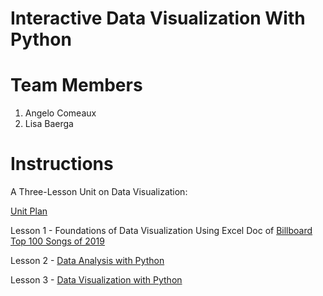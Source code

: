 # Interactive Data Visualization With Python

# Team Members
1. Angelo Comeaux
2. Lisa Baerga


# Instructions

A Three-Lesson Unit on Data Visualization:

[Unit Plan](Hunter_Cert_Data_Viz_Project.docx)

Lesson 1 - Foundations of Data Visualization Using Excel Doc of [Billboard Top 100 Songs of 2019](https://github.com/hunter-teacher-cert/summer-2020-topics-project-data_viz/blob/master/Billboad_Top_100_Weekly_2019.csv)

Lesson 2 - [Data Analysis with Python](Data_viz_day2.docx)

Lesson 3 - [Data Visualization with Python](Data_viz_day3.docx)
